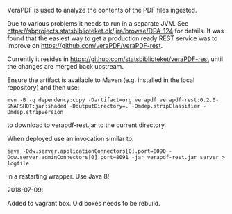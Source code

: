 VeraPDF is used to analyze the contents of the PDF files ingested.

Due to various problems it needs to run in a separate JVM.  See https://sbprojects.statsbiblioteket.dk/jira/browse/DPA-124
for details.  It was found that the easiest way to get a production ready 
REST service was to improve on https://github.com/veraPDF/veraPDF-rest.

Currently it resides in https://github.com/statsbiblioteket/veraPDF-rest until
the changes are merged back upstream.

Ensure the artifact is available to Maven (e.g. installed in the local repository) and then use:

    mvn -B -q dependency:copy -Dartifact=org.verapdf:verapdf-rest:0.2.0-SNAPSHOT:jar:shaded -DoutputDirectory=. -Dmdep.stripClassifier -Dmdep.stripVersion 

to download to verapdf-rest.jar to the current directory.  

When deployed use an invocation similar to:

    java -Ddw.server.applicationConnectors[0].port=8090 -Ddw.server.adminConnectors[0].port=8091 -jar verapdf-rest.jar server > logfile

in a restarting wrapper.  Use Java 8!

2018-07-09:

Added to vagrant box.  Old boxes needs to be rebuild.


